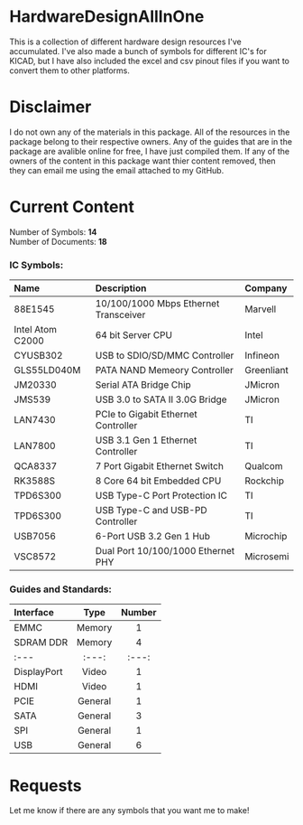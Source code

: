 # HardwareDesignAllInOne
This is a collection of different hardware design resources I've accumulated. I've also made a bunch of symbols for different IC's for KICAD, but I have also included the excel and csv pinout files if you want to convert them to other platforms.

# Disclaimer
I do not own any of the materials in this package. 
All of the resources in the package belong to their respective owners. 
Any of the guides that are in the package are avalible online for free, I have just compiled them.
If any of the owners of the content in this package want thier content removed, then they can email me using the email attached to my GitHub.

# Current Content
Number of Symbols: **14** <br />
Number of Documents:  **18**

### IC Symbols:
| Name              | Description                           | Company     |
| :---------------- | :------------------------------------ | :---------- |
| 88E1545           | 10/100/1000 Mbps Ethernet Transceiver | Marvell     |
| Intel Atom C2000  | 64 bit Server CPU                     | Intel       |
| CYUSB302          | USB to SDIO/SD/MMC Controller         | Infineon    |
| GLS55LD040M       | PATA NAND Memeory Controller          | Greenliant  |
| JM20330           | Serial ATA Bridge Chip                | JMicron     |
| JMS539            | USB 3.0 to SATA II 3.0G Bridge        | JMicron     |
| LAN7430           | PCIe to Gigabit Ethernet Controller   | TI          |
| LAN7800           | USB 3.1 Gen 1 Ethernet Controller     | TI          |
| QCA8337           | 7 Port Gigabit Ethernet Switch        | Qualcom     |
| RK3588S           | 8 Core 64 bit Embedded CPU            | Rockchip    |
| TPD6S300          | USB Type-C Port Protection IC         | TI          |
| TPD6S300          | USB Type-C and USB-PD Controller      | TI          |
| USB7056           | 6-Port USB 3.2 Gen 1 Hub              | Microchip   |
| VSC8572           | Dual Port 10/100/1000 Ethernet PHY    | Microsemi   |

### Guides and Standards:
| Interface | Type | Number |
| :--- | :---:| :---: |
| EMMC  | Memory | 1 |
| SDRAM DDR | Memory | 4 |
| :--- | :---:| :---: |
| DisplayPort | Video | 1 |
| HDMI | Video | 1 |
| PCIE | General | 1 |
| SATA | General | 3 |
| SPI | General | 1  |
| USB | General | 6 |

# Requests
Let me know if there are any symbols that you want me to make!
